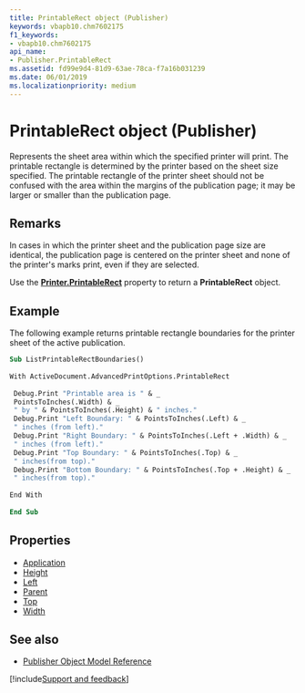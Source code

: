 ```yaml
---
title: PrintableRect object (Publisher)
keywords: vbapb10.chm7602175
f1_keywords:
- vbapb10.chm7602175
api_name:
- Publisher.PrintableRect
ms.assetid: fd99e9d4-81d9-63ae-78ca-f7a16b031239
ms.date: 06/01/2019
ms.localizationpriority: medium
---
```



# PrintableRect object (Publisher)

Represents the sheet area within which the specified printer will print. The printable rectangle is determined by the printer based on the sheet size specified. The printable rectangle of the printer sheet should not be confused with the area within the margins of the publication page; it may be larger or smaller than the publication page.
 

## Remarks

In cases in which the printer sheet and the publication page size are identical, the publication page is centered on the printer sheet and none of the printer's marks print, even if they are selected.
 
Use the **[Printer.PrintableRect](Publisher.Printer.PrintableRect.md)** property to return a **PrintableRect** object. 
 

## Example

The following example returns printable rectangle boundaries for the printer sheet of the active publication.

```vb
Sub ListPrintableRectBoundaries() 
 
With ActiveDocument.AdvancedPrintOptions.PrintableRect 
 
 Debug.Print "Printable area is " & _ 
 PointsToInches(.Width) & _ 
 " by " & PointsToInches(.Height) & " inches." 
 Debug.Print "Left Boundary: " & PointsToInches(.Left) & _ 
 " inches (from left)." 
 Debug.Print "Right Boundary: " & PointsToInches(.Left + .Width) & _ 
 " inches (from left)." 
 Debug.Print "Top Boundary: " & PointsToInches(.Top) & _ 
 " inches(from top)." 
 Debug.Print "Bottom Boundary: " & PointsToInches(.Top + .Height) & _ 
 " inches(from top)." 
 
End With 
 
End Sub 

```


## Properties

- [Application](Publisher.PrintableRect.Application.md)
- [Height](Publisher.PrintableRect.Height.md)
- [Left](Publisher.PrintableRect.Left.md)
- [Parent](Publisher.PrintableRect.Parent.md)
- [Top](Publisher.PrintableRect.Top.md)
- [Width](Publisher.PrintableRect.Width.md)

## See also

- [Publisher Object Model Reference](overview/publisher/object-model.md)



[!include[Support and feedback](~/includes/feedback-boilerplate.md)]
